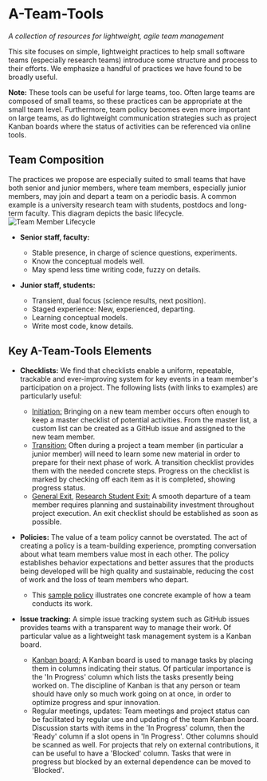 # A-Team-Tools
_A collection of resources for lightweight, agile team management_

This site focuses on simple, lightweight practices to help small software teams (especially research teams) introduce some structure and process to their efforts.  We emphasize a handful of practices we have found to be broadly useful.

**Note:** These tools can be useful for large teams, too.  Often large teams are composed of small teams, so these practices can be appropriate at the small team level.  Furthermore, team policy becomes even more important on large teams, as do lightweight communication strategies such as project Kanban boards where the status of activities can be referenced via online tools.

## Team Composition

The practices we propose are especially suited to small teams that have both senior and junior members, where team members, especially junior members, may join and depart a team on a periodic basis.  A common example is a university research team with students, postdocs and long-term faculty. This diagram depicts the basic lifecycle.
![Team Member Lifecycle](https://betterscientificsoftware.github.io/A-Team-Tools/TeamMemberLifecycle.jpg)

- **Senior staff, faculty:**
    - Stable presence, in charge of science questions, experiments.
    - Know the conceptual models well.
    - May spend less time writing code, fuzzy on details.

- **Junior staff, students:**
    - Transient, dual focus (science results, next position).
    - Staged experience: New, experienced, departing.
    - Learning conceptual models.
    - Write most code, know details.

## Key A-Team-Tools Elements

- **Checklists:** We find that checklists enable a uniform, repeatable, trackable and ever-improving system for key events in a team member's participation on a project. The following lists (with links to examples) are particularly useful:
    - [Initiation:](NewTeamMemberChecklistTemplate) Bringing on a new team member occurs often enough to keep a master checklist of potential activities.  From the master list, a custom list can be created as a GitHub issue and assigned to the new team member.
    - [Transition:](LearnJuliaSampleTransitionChecklist) Often during a project a team member (in particular a junior member) will need to learn some new material in order to prepare for their next phase of work.  A transition checklist provides them with the needed concrete steps.  Progress on the checklist is marked by checking off each item as it is completed, showing progress status.
    - [General Exit](TeamMemberExitChecklistTemplate), [Research Student Exit:](ResearchStudentExitChecklistTemplate) A smooth departure of a team member requires planning and sustainability investment throughout project execution.  An exit checklist should be established as soon as possible.

- **Policies:** The value of a team policy cannot be overstated.  The act of creating a policy is a team-building experience, prompting conversation about what team members value most in each other.  The policy establishes behavior expectations and better assures that the products being developed will be high quality and sustainable, reducing the cost of work and the loss of team members who depart.
    - This [sample policy](TeamPoliciesTemplate) illustrates one concrete example of how a team conducts its work.

- **Issue tracking:** A simple issue tracking system such as GitHub issues provides teams with a transparent way to manage their work.  Of particular value as a lightweight task management system is a Kanban board.
    - [Kanban board:](https://github.com/betterscientificsoftware/A-Team-Tools/projects/1) A Kanban board is used to manage tasks by placing them in columns indicating their status.  Of particular importance is the 'In Progress' column which lists the tasks presently being worked on.  The discipline of Kanban is that any person or team should have only so much work going on at once, in order to optimize progress and spur innovation.
    - Regular meetings, updates: Team meetings and project status can be facilitated by regular use and updating of the team Kanban board.  Discussion starts with items in the 'In Progress' column, then the 'Ready' column if a slot opens in 'In Progress'.  Other columns should be scanned as well.  For projects that rely on external contributions, it can be useful to have a 'Blocked' column.  Tasks that were in progress but blocked by an external dependence can be moved to 'Blocked'.
